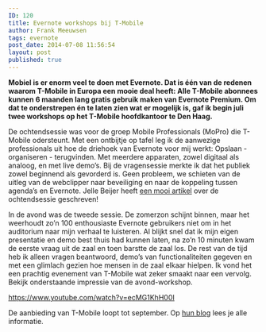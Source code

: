```yaml
---
ID: 120
title: Evernote workshops bij T-Mobile
author: Frank Meeuwsen
tags: evernote
post_date: 2014-07-08 11:56:54
layout: post
published: true
---
```

<strong>Mobiel is er enorm veel te doen met Evernote. Dat is één van de redenen waarom T-Mobile in Europa een mooie deal heeft: Alle T-Mobile abonnees kunnen 6 maanden lang gratis gebruik maken van Evernote Premium. Om dat te onderstrepen én te laten zien wat er mogelijk is, gaf ik begin juli twee workshops op het T-Mobile hoofdkantoor te Den Haag.</strong>

<!--more-->

De ochtendsessie was voor de groep Mobile Professionals (MoPro) die T-Mobile odersteunt. Met een ontbijtje op tafel leg ik de aanwezige professionals uit hoe de driehoek van Evernote voor mij werkt: Opslaan - organiseren - terugvinden. Met meerdere apparaten, zowel digitaal als analoog, en met live demo’s. Bij de vragensessie merkte ik dat het publiek zowel beginnend als gevorderd is. Geen probleem, we schieten van de uitleg van de webclipper naar beveiliging en naar de koppeling tussen agenda’s en Evernote. Jelle Beijer heeft <a href="http://www.jellebeijer.nl/evernote-je-externe-brein/">een mooi artikel</a> over de ochtendsessie geschreven!

In de avond was de tweede sessie. De zomerzon schijnt binnen, maar het weerhoudt zo’n 100 enthousiaste Evernote gebruikers niet om in het auditorium naar mijn verhaal te luisteren. Al blijkt snel dat ik mijn eigen presentatie en demo best thuis had kunnen laten, na zo’n 10 minuten kwam de eerste vraag uit de zaal en toen barstte de zaal los. De rest van de tijd heb ik alleen vragen beantwoord, demo’s van functionaliteiten gegeven en met een glimlach gezien hoe mensen in de zaal elkaar hielpen. Ik vond het een prachtig evenement van T-Mobile wat zeker smaakt naar een vervolg. Bekijk onderstaande impressie van de avond-workshop.

https://www.youtube.com/watch?v=ecMG1KhH00I

De aanbieding van T-Mobile loopt tot september. Op <a href="https://blog.t-mobile.nl/exclusieve-evernote-deal-voor-alle-t-mobile-klanten-409">hun blog</a> lees je alle informatie.
